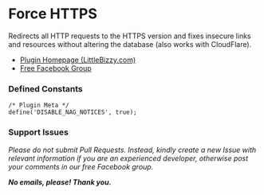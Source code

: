 # Force HTTPS

Redirects all HTTP requests to the HTTPS version and fixes insecure links and resources without altering the database (also works with CloudFlare).

* [Plugin Homepage (LittleBizzy.com)](https://www.littlebizzy.com/plugins/force-https)
* [Free Facebook Group](https://www.facebook.com/groups/littlebizzy/)

### Defined Constants

    /* Plugin Meta */
    define('DISABLE_NAG_NOTICES', true);

### Support Issues

*Please do not submit Pull Requests. Instead, kindly create a new Issue with relevant information if you are an experienced developer, otherwise post your comments in our free Facebook group.*

***No emails, please! Thank you.***
